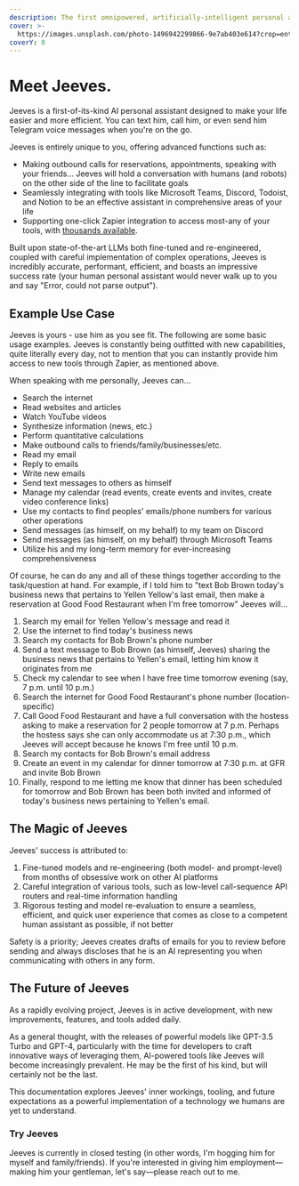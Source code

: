 ```yaml
---
description: The first omnipowered, artificially-intelligent personal assistant.
cover: >-
  https://images.unsplash.com/photo-1496942299866-9e7ab403e614?crop=entropy&cs=srgb&fm=jpg&ixid=MnwxOTcwMjR8MHwxfHNlYXJjaHw3fHxhcnRpZmljaWFsJTIwaW50ZWxsaWdlbmNlfGVufDB8fHx8MTY4MzUwMzYzNQ&ixlib=rb-4.0.3&q=85
coverY: 0
---
```


# Meet Jeeves.

Jeeves is a first-of-its-kind AI personal assistant designed to make your life easier and more efficient. You can text him, call him, or even send him Telegram voice messages when you're on the go.

Jeeves is entirely unique to you, offering advanced functions such as:

* Making outbound calls for reservations, appointments, speaking with your friends... Jeeves will hold a conversation with humans (and robots) on the other side of the line to facilitate goals
* Seamlessly integrating with tools like Microsoft Teams, Discord, Todoist, and Notion to be an effective assistant in comprehensive areas of your life
* Supporting one-click Zapier integration to access most-any of your tools, with [thousands available](https://zapier.com/apps).

Built upon state-of-the-art LLMs both fine-tuned and re-engineered, coupled with careful implementation of complex operations, Jeeves is incredibly accurate, performant, efficient, and boasts an impressive success rate (your human personal assistant would never walk up to you and say "Error, could not parse output").

## Example Use Case

Jeeves is yours - use him as you see fit. The following are some basic usage examples. Jeeves is constantly being outfitted with new capabilities, quite literally every day, not to mention that you can instantly provide him access to new tools through Zapier, as mentioned above.

When speaking with me personally, Jeeves can...

* Search the internet
* Read websites and articles
* Watch YouTube videos
* Synthesize information (news, etc.)
* Perform quantitative calculations
* Make outbound calls to friends/family/businesses/etc.
* Read my email
* Reply to emails
* Write new emails
* Send text messages to others as himself
* Manage my calendar (read events, create events and invites, create video conference links)
* Use my contacts to find peoples' emails/phone numbers for various other operations
* Send messages (as himself, on my behalf) to my team on Discord
* Send messages (as himself, on my behalf) through Microsoft Teams
* Utilize his and my long-term memory for ever-increasing comprehensiveness

Of course, he can do any and all of these things together according to the task/question at hand. For example, if I told him to "text Bob Brown today's business news that pertains to Yellen Yellow's last email, then make a reservation at Good Food Restaurant when I'm free tomorrow" Jeeves will...

1. Search my email for Yellen Yellow's message and read it
2. Use the internet to find today's business news
3. Search my contacts for Bob Brown's phone number
4. Send a text message to Bob Brown (as himself, Jeeves) sharing the business news that pertains to Yellen's email, letting him know it originates from me
5. Check my calendar to see when I have free time tomorrow evening (say, 7 p.m. until 10 p.m.)
6. Search the internet for Good Food Restaurant's phone number (location-specific)
7. Call Good Food Restaurant and have a full conversation with the hostess asking to make a reservation for 2 people tomorrow at 7 p.m. Perhaps the hostess says she can only accommodate us at 7:30 p.m., which Jeeves will accept because he knows I'm free until 10 p.m.
8. Search my contacts for Bob Brown's email address
9. Create an event in my calendar for dinner tomorrow at 7:30 p.m. at GFR and invite Bob Brown
10. Finally, respond to me letting me know that dinner has been scheduled for tomorrow and Bob Brown has been both invited and informed of today's business news pertaining to Yellen's email.

## The Magic of Jeeves

Jeeves' success is attributed to:

1. Fine-tuned models and re-engineering (both model- and prompt-level) from months of obsessive work on other AI platforms
2. Careful integration of various tools, such as low-level call-sequence API routers and real-time information handling
3. Rigorous testing and model re-evaluation to ensure a seamless, efficient, and quick user experience that comes as close to a competent human assistant as possible, if not better

Safety is a priority; Jeeves creates drafts of emails for you to review before sending and always discloses that he is an AI representing you when communicating with others in any form.

## The Future of Jeeves

As a rapidly evolving project, Jeeves is in active development, with new improvements, features, and tools added daily.

As a general thought, with the releases of powerful models like GPT-3.5 Turbo and GPT-4, particularly with the time for developers to craft innovative ways of leveraging them, AI-powered tools like Jeeves will become increasingly prevalent. He may be the first of his kind, but will certainly not be the last.

This documentation explores Jeeves' inner workings, tooling, and future expectations as a powerful implementation of a technology we humans are yet to understand.

### Try Jeeves

Jeeves is currently in closed testing (in other words, I'm hogging him for myself and family/friends). If you're interested in giving him employment—making him your gentleman, let's say—please reach out to me.
